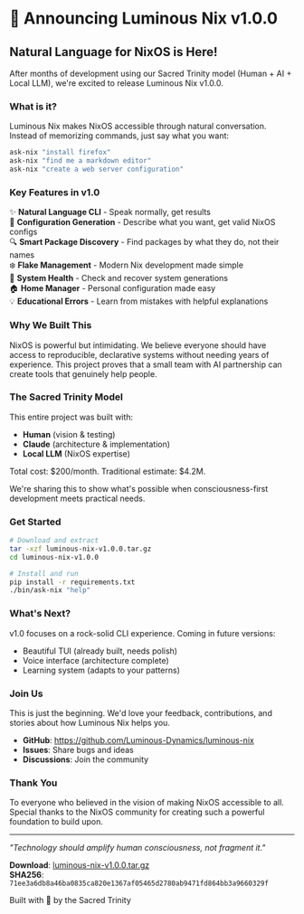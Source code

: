 # 🎉 Announcing Luminous Nix v1.0.0

## Natural Language for NixOS is Here!

After months of development using our Sacred Trinity model (Human + AI + Local LLM), we're excited to release Luminous Nix v1.0.0.

### What is it?

Luminous Nix makes NixOS accessible through natural conversation. Instead of memorizing commands, just say what you want:

```bash
ask-nix "install firefox"
ask-nix "find me a markdown editor"
ask-nix "create a web server configuration"
```

### Key Features in v1.0

✨ **Natural Language CLI** - Speak normally, get results  
📝 **Configuration Generation** - Describe what you want, get valid NixOS configs  
🔍 **Smart Package Discovery** - Find packages by what they do, not their names  
❄️ **Flake Management** - Modern Nix development made simple  
🏥 **System Health** - Check and recover system generations  
🏠 **Home Manager** - Personal configuration made easy  
💡 **Educational Errors** - Learn from mistakes with helpful explanations

### Why We Built This

NixOS is powerful but intimidating. We believe everyone should have access to reproducible, declarative systems without needing years of experience. This project proves that a small team with AI partnership can create tools that genuinely help people.

### The Sacred Trinity Model

This entire project was built with:
- **Human** (vision & testing) 
- **Claude** (architecture & implementation)
- **Local LLM** (NixOS expertise)

Total cost: $200/month. Traditional estimate: $4.2M.

We're sharing this to show what's possible when consciousness-first development meets practical needs.

### Get Started

```bash
# Download and extract
tar -xzf luminous-nix-v1.0.0.tar.gz
cd luminous-nix-v1.0.0

# Install and run
pip install -r requirements.txt
./bin/ask-nix "help"
```

### What's Next?

v1.0 focuses on a rock-solid CLI experience. Coming in future versions:
- Beautiful TUI (already built, needs polish)
- Voice interface (architecture complete)
- Learning system (adapts to your patterns)

### Join Us

This is just the beginning. We'd love your feedback, contributions, and stories about how Luminous Nix helps you.

- **GitHub**: https://github.com/Luminous-Dynamics/luminous-nix
- **Issues**: Share bugs and ideas
- **Discussions**: Join the community

### Thank You

To everyone who believed in the vision of making NixOS accessible to all. Special thanks to the NixOS community for creating such a powerful foundation to build upon.

---

*"Technology should amplify human consciousness, not fragment it."*

**Download**: [luminous-nix-v1.0.0.tar.gz](https://github.com/Luminous-Dynamics/luminous-nix/releases/download/v1.0.0/luminous-nix-v1.0.0.tar.gz)  
**SHA256**: `71ee3a6db8a46ba0835ca820e1367af05465d2780ab9471fd864bb3a9660329f`

Built with 💜 by the Sacred Trinity